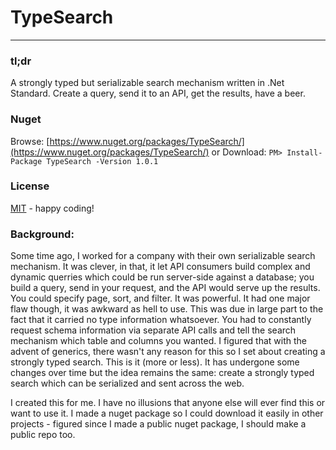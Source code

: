 # TypeSearch
---
### tl;dr
A strongly typed but serializable search mechanism written in .Net Standard. Create a query, send it to an API, get the results, have a beer.

### Nuget
Browse: [https://www.nuget.org/packages/TypeSearch/](https://www.nuget.org/packages/TypeSearch/)
or
Download: ``` PM> Install-Package TypeSearch -Version 1.0.1 ```

### License
[MIT](https://opensource.org/licenses/MIT) - happy coding!

### Background:
Some time ago, I worked for a company with their own serializable search mechanism. It was clever, in that, it let API consumers build complex and dynamic querries which could be run server-side against a database; you build a query, send in your request, and the API would serve up the results. You could specify page, sort, and filter. It was powerful. It had one major flaw though, it was awkward as hell to use. This was due in large part to the fact that it carried no type information whatsoever. You had to constantly request schema information via separate API calls and tell the search mechanism which table and columns you wanted. I figured that with the advent of generics, there wasn't any reason for this so I set about creating a strongly typed search. This is it (more or less). It has undergone some changes over time but the idea remains the same: create a strongly typed search which can be serialized and sent across the web.

I created this for me. I have no illusions that anyone else will ever find this or want to use it. I made a nuget package so I could download it easily in other projects - figured since I made a public nuget package, I should make a public repo too.
